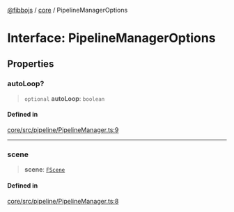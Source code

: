 [@fibbojs](/api/index) / [core](/api/core) / PipelineManagerOptions

# Interface: PipelineManagerOptions

## Properties

### autoLoop?

> `optional` **autoLoop**: `boolean`

#### Defined in

[core/src/pipeline/PipelineManager.ts:9](https://github.com/fibbojs/fibbo/blob/ab9e99b1ad4aed8e9a4d4f1553a9997678261528/packages/core/src/pipeline/PipelineManager.ts#L9)

***

### scene

> **scene**: [`FScene`](../classes/FScene.md)

#### Defined in

[core/src/pipeline/PipelineManager.ts:8](https://github.com/fibbojs/fibbo/blob/ab9e99b1ad4aed8e9a4d4f1553a9997678261528/packages/core/src/pipeline/PipelineManager.ts#L8)
